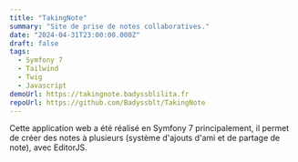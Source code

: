 ```yaml
---
title: "TakingNote"
summary: "Site de prise de notes collaboratives."
date: "2024-04-31T23:00:00.000Z"
draft: false
tags:
  - Symfony 7
  - Tailwind
  - Twig
  - Javascript
demoUrl: https://takingnote.badyssblilita.fr
repoUrl: https://github.com/Badyssblt/TakingNote
---
```


Cette application web a été réalisé en Symfony 7 principalement, il permet de créer des notes à plusieurs (système d'ajouts d'ami et de partage de note), avec EditorJS.
